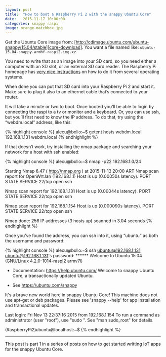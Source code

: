 ```yaml
---
layout: post
title:  "How to boot a Raspberry Pi 2 with the snappy Ubuntu Core"
date:   2015-11-17 10:00:00
categories: snappy raspi
image: orange-matchbox.jpg
---
```

Get the Ubuntu Core image from: [http://cdimage.ubuntu.com/ubuntu-snappy/15.04/stable][core-download].
You want a file named like: `ubuntu-15.04-snappy-armhf-raspi2.img.xz`

You need to write that as an image into your SD card, so you need either a computer with an SD slot, or an external SD card reader. The Raspberry Pi homepage has [very nice instructions][raspi-write-sd] on how to do it from several operating systems.

When done you can put that SD card into your Raspberry Pi 2 and start it. Make sure to plug it also to an ethernet cable that’s connected to your router.

It will take a minute or two to boot. Once booted you’ll be able to login by connecting the raspi to a tv or monitor and a keyboard. Or, you can use ssh, but you’ll first need to know the IP address. To do that, try using the “webdm.local” address, like this:

{% highlight console %}
alecu@bollo:~$ getent hosts webdm.local
192.168.1.131   webdm.local
{% endhighlight %}

If that doesn’t work, try installing the nmap package and searching your network for a host with ssh enabled:

{% highlight console %}
alecu@bollo:~$ nmap -p22 192.168.1.0/24

Starting Nmap 6.47 ( http://nmap.org ) at 2015-11-13 20:00 ART
Nmap scan report for OpenWrt.lan (192.168.1.1)
Host is up (0.00050s latency).
PORT   STATE SERVICE
22/tcp open  ssh

Nmap scan report for 192.168.1.131
Host is up (0.00044s latency).
PORT   STATE SERVICE
22/tcp open  ssh

Nmap scan report for 192.168.1.154
Host is up (0.000090s latency).
PORT   STATE SERVICE
22/tcp open  ssh

Nmap done: 256 IP addresses (3 hosts up) scanned in 3.04 seconds
{% endhighlight %}

Once you’ve found the address, you can ssh into it, using “ubuntu” as both the username and password:

{% highlight console %}
alecu@bollo:~$ ssh ubuntu@192.168.1.131
ubuntu@192.168.1.131's password: ******
Welcome to Ubuntu 15.04 (GNU/Linux 4.2.0-1014-raspi2 armv7l)

 * Documentation:  https://help.ubuntu.com/
Welcome to snappy Ubuntu Core, a transactionally updated Ubuntu.

 * See https://ubuntu.com/snappy

It's a brave new world here in snappy Ubuntu Core! This machine
does not use apt-get or deb packages. Please see 'snappy --help'
for app installation and transactional updates.

Last login: Fri Nov 13 22:37:16 2015 from 192.168.1.154
To run a command as administrator (user "root"), use "sudo <command>".
See "man sudo_root" for details.

(RaspberryPi2)ubuntu@localhost:~$
{% endhighlight %}

----
This post is part 1 in a series of posts on how to get started writting IoT apps for the snappy Ubuntu Core.

[core-download]:    http://cdimage.ubuntu.com/ubuntu-snappy/15.04/stable
[raspi-write-sd]:   https://www.raspberrypi.org/documentation/installation/installing-images/
